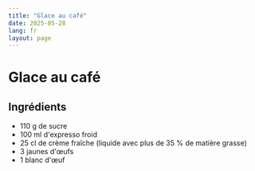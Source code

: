 ```yaml
---
title: "Glace au café"
date: 2025-05-28
lang: fr
layout: page
---
```


# Glace au café


## Ingrédients

- 110 g de sucre
- 100 ml d'expresso froid
- 25 cl de crème fraîche (liquide avec plus de 35 % de matière grasse)
- 3 jaunes d'œufs
- 1 blanc d'œuf